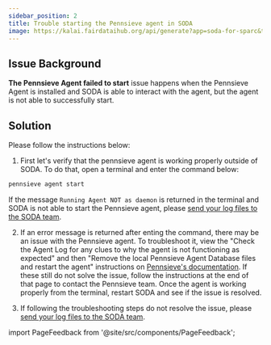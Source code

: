 ```yaml
---
sidebar_position: 2
title: Trouble starting the Pennsieve agent in SODA
image: https://kalai.fairdataihub.org/api/generate?app=soda-for-sparc&title=Trouble%20starting%20the%20Pennsieve%20agent%20in%20SODA&description=Can%27t%20start%20the%20Pennsieve%20agent%20in%20SODA
---
```


## Issue Background

**The Pennsieve Agent failed to start** issue happens when the Pennsieve Agent is installed and SODA is able to interact with the agent, but the agent is not able to successfully start.

## Solution

Please follow the instructions below:

1. First let's verify that the pennsieve agent is working properly outside of SODA. To do that, open a terminal and enter the command below:

```bash
pennsieve agent start
```

If the message `Running Agent NOT as daemon` is returned in the terminal and SODA is not able to start the Pennsieve agent, please [send your log files to the SODA team](https://docs.sodaforsparc.io/docs/next/common-errors/sending-log-files-to-soda-team).

2. If an error message is returned after enting the command, there may be an issue with the Pennsieve agent. To troubleshoot it, view the "Check the Agent Log for any clues to why the agent is not functioning as expected" and then "Remove the local Pennsieve Agent Database files and restart the agent" instructions on [Pennsieve's documentation](https://docs.pennsieve.io/docs/troubleshooting-uploading-data). If these still do not solve the issue, follow the instructions at the end of that page to contact the Pennsieve team. Once the agent is working properly from the terminal, restart SODA and see if the issue is resolved.

3. If following the troubleshooting steps do not resolve the issue, please [send your log files to the SODA team](https://docs.sodaforsparc.io/docs/next/common-errors/sending-log-files-to-soda-team).

import PageFeedback from '@site/src/components/PageFeedback';

<PageFeedback />

